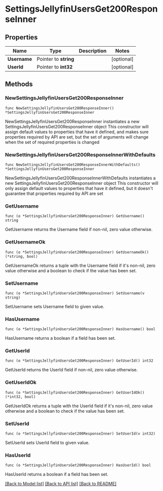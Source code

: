 # SettingsJellyfinUsersGet200ResponseInner

## Properties

Name | Type | Description | Notes
------------ | ------------- | ------------- | -------------
**Username** | Pointer to **string** |  | [optional] 
**UserId** | Pointer to **int32** |  | [optional] 

## Methods

### NewSettingsJellyfinUsersGet200ResponseInner

`func NewSettingsJellyfinUsersGet200ResponseInner() *SettingsJellyfinUsersGet200ResponseInner`

NewSettingsJellyfinUsersGet200ResponseInner instantiates a new SettingsJellyfinUsersGet200ResponseInner object
This constructor will assign default values to properties that have it defined,
and makes sure properties required by API are set, but the set of arguments
will change when the set of required properties is changed

### NewSettingsJellyfinUsersGet200ResponseInnerWithDefaults

`func NewSettingsJellyfinUsersGet200ResponseInnerWithDefaults() *SettingsJellyfinUsersGet200ResponseInner`

NewSettingsJellyfinUsersGet200ResponseInnerWithDefaults instantiates a new SettingsJellyfinUsersGet200ResponseInner object
This constructor will only assign default values to properties that have it defined,
but it doesn't guarantee that properties required by API are set

### GetUsername

`func (o *SettingsJellyfinUsersGet200ResponseInner) GetUsername() string`

GetUsername returns the Username field if non-nil, zero value otherwise.

### GetUsernameOk

`func (o *SettingsJellyfinUsersGet200ResponseInner) GetUsernameOk() (*string, bool)`

GetUsernameOk returns a tuple with the Username field if it's non-nil, zero value otherwise
and a boolean to check if the value has been set.

### SetUsername

`func (o *SettingsJellyfinUsersGet200ResponseInner) SetUsername(v string)`

SetUsername sets Username field to given value.

### HasUsername

`func (o *SettingsJellyfinUsersGet200ResponseInner) HasUsername() bool`

HasUsername returns a boolean if a field has been set.

### GetUserId

`func (o *SettingsJellyfinUsersGet200ResponseInner) GetUserId() int32`

GetUserId returns the UserId field if non-nil, zero value otherwise.

### GetUserIdOk

`func (o *SettingsJellyfinUsersGet200ResponseInner) GetUserIdOk() (*int32, bool)`

GetUserIdOk returns a tuple with the UserId field if it's non-nil, zero value otherwise
and a boolean to check if the value has been set.

### SetUserId

`func (o *SettingsJellyfinUsersGet200ResponseInner) SetUserId(v int32)`

SetUserId sets UserId field to given value.

### HasUserId

`func (o *SettingsJellyfinUsersGet200ResponseInner) HasUserId() bool`

HasUserId returns a boolean if a field has been set.


[[Back to Model list]](../README.md#documentation-for-models) [[Back to API list]](../README.md#documentation-for-api-endpoints) [[Back to README]](../README.md)


